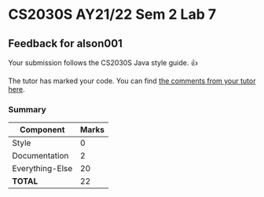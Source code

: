 # CS2030S AY21/22 Sem 2 Lab 7
## Feedback for alson001
Your submission follows the CS2030S Java style guide. :+1:

The tutor has marked your code. You can find [the comments from your tutor here](https://www.github.com/nus-cs2030s-2122-s2/lab7-alson001/commit/f99c1a945488490112602c1333b6a45fc94c85e1).
### Summary

| Component | Marks |
|-----------|-------|
| Style | 0 |
| Documentation | 2 |
| Everything-Else | 20 |
| **TOTAL** | 22 |
